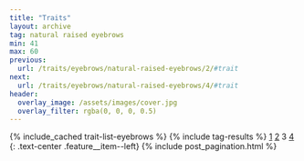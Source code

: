 ```yaml
---
title: "Traits"
layout: archive
tag: natural raised eyebrows
min: 41
max: 60
previous:
  url: /traits/eyebrows/natural-raised-eyebrows/2/#trait
next:
  url: /traits/eyebrows/natural-raised-eyebrows/4/#trait
header:
  overlay_image: /assets/images/cover.jpg
  overlay_filter: rgba(0, 0, 0, 0.5)
---
```

{% include_cached trait-list-eyebrows %}
{% include tag-results %}
[1](/traits/eyebrows/natural-raised-eyebrows/1/#trait) [2](/traits/eyebrows/natural-raised-eyebrows/2/#trait) 3 [4](/traits/eyebrows/natural-raised-eyebrows/4/#trait) 
{: .text-center .feature__item--left}
{% include post_pagination.html %}

